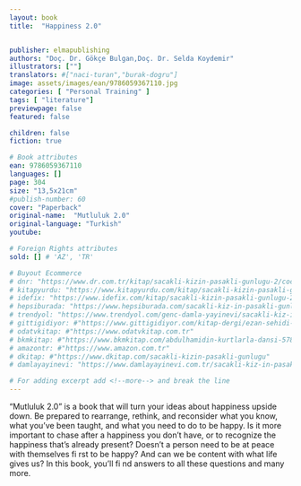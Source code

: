 ```yaml
---
layout: book
title:  "Happiness 2.0"


publisher: elmapublishing
authors: "Doç. Dr. Gökçe Bulgan,Doç. Dr. Selda Koydemir"
illustrators: [""]
translators: #["naci-turan","burak-dogru"]
image: assets/images/ean/9786059367110.jpg
categories: [ "Personal Training" ]
tags: [ "literature"]
previewpage: false
featured: false

children: false
fiction: true

# Book attributes
ean: 9786059367110
languages: []
page: 304
size: "13,5x21cm"
#publish-number: 60
cover: "Paperback"
original-name:  "Mutluluk 2.0"
original-language: "Turkish"
youtube:

# Foreign Rights attributes
sold: [] # 'AZ', 'TR'

# Buyout Ecommerce
# dnr: "https://www.dr.com.tr/kitap/sacakli-kizin-pasakli-gunlugu-2/cocuk-ve-genclik/genclik-10-yas/roman-oyku/urunno=0001893059001"
# kitapyurdu: "https://www.kitapyurdu.com/kitap/sacakli-kizin-pasakli-gunlugu-2-/560122.html&filter_name=Sa%C3%A7akl%C4%B1+K%C4%B1z%27%C4%B1n+Pasakl%C4%B1+G%C3%BCnl%C3%BC%C4%9F%C3%BC+2"
# idefix: "https://www.idefix.com/kitap/sacakli-kizin-pasakli-gunlugu-2/cocuk-ve-genclik/genclik-10-yas/roman-oyku/urunno=0001893059001"
# hepsiburada: "https://www.hepsiburada.com/sacakli-kiz-in-pasakli-gunlugu-2-damla-yayinevi-p-HBV000012ER86"
# trendyol: "https://www.trendyol.com/genc-damla-yayinevi/sacakli-kiz-in-pasakli-gunlugu-2-p-54825777"
# gittigidiyor: #"https://www.gittigidiyor.com/kitap-dergi/ezan-sehidi-adnan-menderes_pdp_732728793"
# odatvkitap: #"https://www.odatvkitap.com.tr"
# bkmkitap: #"https://www.bkmkitap.com/abdulhamidin-kurtlarla-dansi-578226"
# amazontr: #"https://www.amazon.com.tr"
# dkitap: #"https://www.dkitap.com/sacakli-kizin-pasakli-gunlugu"
# damlayayinevi: "https://www.damlayayinevi.com.tr/sacakli-kiz-in-pasakli-gunlugu-2-bu-iste-bi-terslik-var"

# For adding excerpt add <!--more--> and break the line
---
```

“Mutluluk 2.0” is a book that will turn your ideas
about happiness upside down. Be prepared to
rearrange, rethink, and reconsider what you know,
what you’ve been taught, and what you need to
do to be happy. Is it more important to chase after
a happiness you don’t have, or to recognize the
happiness that’s already present? Doesn’t a person need to be at peace with themselves fi rst to be
happy? And can we be content with what life gives
us?
In this book, you’ll fi nd answers to all these questions and many more.
<!--more--> 

